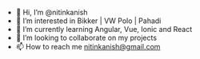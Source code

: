 - 👋 Hi, I’m @nitinkanish
- 👀 I’m interested in Bikker | VW Polo | Pahadi
- 🌱 I’m currently learning Angular, Vue, Ionic and React
- 💞️ I’m looking to collaborate on my projects
- 📫 How to reach me nitinkanish@gmail.com

<!---
nitinkanish/nitinkanish is a ✨ special ✨ repository because its `README.md` (this file) appears on your GitHub profile.
You can click the Preview link to take a look at your changes.
--->
